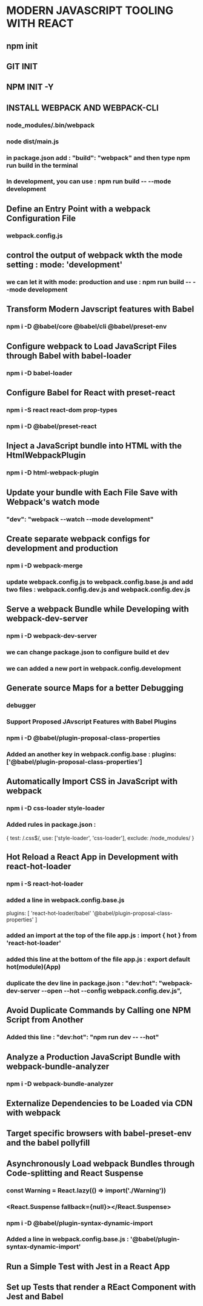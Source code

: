 # MODERN JAVASCRIPT TOOLING WITH REACT

## npm init

## GIT INIT

## NPM INIT -Y

## INSTALL WEBPACK AND WEBPACK-CLI

### node_modules/.bin/webpack

### node dist/main.js

### in package.json add : "build": "webpack" and then type npm run build in the terminal

### In development, you can use : npm run build -- --mode development

## Define an Entry Point with a webpack Configuration File

### webpack.config.js

## control the output of webpack wkth the mode setting : mode: 'development'

### we can let it with mode: production and use : npm run build -- --mode development

## Transform Modern Javscript features with Babel

### npm i -D @babel/core @babel/cli @babel/preset-env

## Configure webpack to Load JavaScript Files through Babel with babel-loader

### npm i -D babel-loader

## Configure Babel for React with preset-react

### npm i -S react react-dom prop-types

### npm i -D @babel/preset-react

## Inject a JavaScript bundle into HTML with the HtmlWebpackPlugin

### npm i -D html-webpack-plugin

## Update your bundle with Each File Save with Webpack's watch mode

### "dev": "webpack --watch --mode development"

## Create separate webpack configs for development and production

### npm i -D webpack-merge

### update webpack.config.js to webpack.config.base.js and add two files : webpack.config.dev.js and webpack.config.dev.js

## Serve a webpack Bundle while Developing with webpack-dev-server

### npm i -D webpack-dev-server

### we can change package.json to configure build et dev

### we can added a new port in webpack.config.development

## Generate source Maps for a better Debugging

### debugger

### Support Proposed JAvscript Features with Babel Plugins

### npm i -D @babel/plugin-proposal-class-properties

### Added an another key in webpack.config.base : plugins: ['@babel/plugin-proposal-class-properties']

## Automatically Import CSS in JavaScript with webpack

### npm i -D css-loader style-loader

### Added rules in package.json :

{
test: /\.css\$/,
use: ['style-loader', 'css-loader'],
exclude: /node_modules/
}

## Hot Reload a React App in Development with react-hot-loader

### npm i -S react-hot-loader

### added a line in webpack.config.base.js

plugins: [
'react-hot-loader/babel'
'@babel/plugin-proposal-class-properties'
]

### added an import at the top of the file app.js : import { hot } from 'react-hot-loader'

### added this line at the bottom of the file app.js : export default hot(module)(App)

### duplicate the dev line in package.json : "dev:hot": "webpack-dev-server --open --hot --config webpack.config.dev.js",

## Avoid Duplicate Commands by Calling one NPM Script from Another

### Added this line : "dev:hot": "npm run dev -- --hot"

## Analyze a Production JavaScript Bundle with webpack-bundle-analyzer

### npm i -D webpack-bundle-analyzer

## Externalize Dependencies to be Loaded via CDN with webpack

## Target specific browsers with babel-preset-env and the babel pollyfill

## Asynchronously Load webpack Bundles through Code-splitting and React Suspense

### const Warning = React.lazy(() => import('./Warning'))

### <React.Suspense fallback={null}><Warning /></React.Suspense>

### npm i -D @babel/plugin-syntax-dynamic-import

### Added a line in webpack.config.base.js : '@babel/plugin-syntax-dynamic-import'

## Run a Simple Test with Jest in a React App

## Set up Tests that render a REact Component with Jest and Babel

